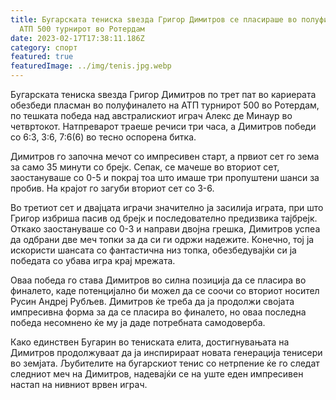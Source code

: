 ```yaml
---
title: Бугарската тениска ѕвезда Григор Димитров се пласираше во полуфиналето на
  АТП 500 турнирот во Ротердам
date: 2023-02-17T17:38:11.186Z
category: спорт
featured: true
featuredImage: ../img/tenis.jpg.webp
---
```


Бугарската тениска ѕвезда Григор Димитров по трет пат во кариерата обезбеди пласман во полуфиналето на АТП турнирот 500 во Ротердам, по тешката победа над австралискиот играч Алекс де Минаур во четвртокот. Натпреварот траеше речиси три часа, а Димитров победи со 6:3, 3:6, 7:6(6) во тесно оспорена битка.

Димитров го започна мечот со импресивен старт, а првиот сет го зема за само 35 минути со брејк. Сепак, се мачеше во вториот сет, заостануваше со 0-5 и покрај тоа што имаше три пропуштени шанси за пробив. На крајот го загуби вториот сет со 3-6.

Во третиот сет и двајцата играчи значително ја засилија играта, при што Григор избриша пасив од брејк и последователно предизвика тајбрејк. Откако заостануваше со 0-3 и направи двојна грешка, Димитров успеа да одбрани две меч топки за да си ги одржи надежите. Конечно, тој ја искористи шансата со фантастична низ топка, обезбедувајќи си ја победата со убава игра крај мрежата.

Оваа победа го става Димитров во силна позиција да се пласира во финалето, каде потенцијално би можел да се соочи со вториот носител Русин Андреј Рубљев. Димитров ќе треба да ја продолжи својата импресивна форма за да се пласира во финалето, но оваа последна победа несомнено ќе му ја даде потребната самодоверба.

Како единствен Бугарин во тениската елита, достигнувањата на Димитров продолжуваат да ја инспирираат новата генерација тенисери во земјата. Љубителите на бугарскиот тенис со нетрпение ќе го следат следниот меч на Димитров, надевајќи се на уште еден импресивен настап на нивниот врвен играч.
